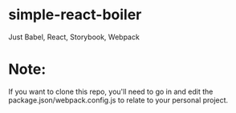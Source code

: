 # simple-react-boiler
Just Babel, React, Storybook, Webpack

# Note:
If you want to clone this repo, you'll need to go in and edit the package.json/webpack.config.js to relate to your personal project.
